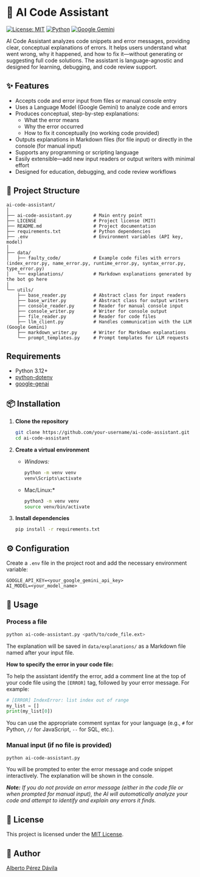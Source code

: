 # 🤖 AI Code Assistant

[![License: MIT](https://img.shields.io/badge/License-MIT-yellow.svg)](LICENSE) [![Python](https://img.shields.io/badge/Python-3.12-blue.svg)](https://www.python.org/) [![Google Gemini](https://img.shields.io/badge/Google%20Gemini-API-blue.svg)](https://ai.google.dev/)

AI Code Assistant analyzes code snippets and error messages, providing clear, conceptual explanations of errors. It helps users understand what went wrong, why it happened, and how to fix it—without generating or suggesting full code solutions. The assistant is language-agnostic and designed for learning, debugging, and code review support.

## ✨ Features
- Accepts code and error input from files or manual console entry
- Uses a Language Model (Google Gemini) to analyze code and errors
- Produces conceptual, step-by-step explanations:
	- What the error means
	- Why the error occurred
	- How to fix it conceptually (no working code provided)
- Outputs explanations in Markdown files (for file input) or directly in the console (for manual input)
- Supports any programming or scripting language
- Easily extensible—add new input readers or output writers with minimal effort
- Designed for education, debugging, and code review workflows

## 📂 Project Structure

```
ai-code-assistant/
│
├── ai-code-assistant.py        # Main entry point
├── LICENSE                		# Project license (MIT)
├── README.md              		# Project documentation
├── requirements.txt       		# Python dependencies
├── .env                   		# Environment variables (API key, model)
│
├── data/
│   ├── faulty_code/            # Example code files with errors (index_error.py, name_error.py, runtime_error.py, syntax_error.py, type_error.py)
│   └── explanations/           # Markdown explanations generated by the bot go here
│
└── utils/
	├── base_reader.py          # Abstract class for input readers
	├── base_writer.py          # Abstract class for output writers
	├── console_reader.py       # Reader for manual console input
	├── console_writer.py       # Writer for console output
	├── file_reader.py          # Reader for code files
	├── llm_client.py           # Handles communication with the LLM (Google Gemini)
	├── markdown_writer.py      # Writer for Markdown explanations
	└── prompt_templates.py     # Prompt templates for LLM requests
```

## Requirements

- Python 3.12+
- [python-dotenv](https://pypi.org/project/python-dotenv/)
- [google-genai](https://pypi.org/project/google-genai/)

## 📦 Installation

1. **Clone the repository**
	```bash
	git clone https://github.com/your-username/ai-code-assistant.git
	cd ai-code-assistant
	```

2. **Create a virtual environment**
	- *Windows:*
	  ```bash
	  python -m venv venv
	  venv\Scripts\activate
	  ```
	- Mac/Linux:*
	  ```bash
	  python3 -m venv venv
	  source venv/bin/activate
	  ```

3. **Install dependencies**
	```bash
	pip install -r requirements.txt
	```

## ⚙️ Configuration

Create a `.env` file in the project root and add the necessary environment variable:

```env
GOOGLE_API_KEY=<your_google_gemini_api_key>
AI_MODEL=<your_model_name>
```

## 🚀 Usage

### Process a file

```bash
python ai-code-assistant.py <path/to/code_file.ext>
```

The explanation will be saved in `data/explanations/` as a Markdown file named after your input file.

**How to specify the error in your code file:**

To help the assistant identify the error, add a comment line at the top of your code file using the `[ERROR]` tag, followed by your error message. For example:

```python
# [ERROR] IndexError: list index out of range
my_list = []
print(my_list[0])
```

You can use the appropriate comment syntax for your language (e.g., `#` for Python, `//` for JavaScript, `--` for SQL, etc.).

### Manual input (if no file is provided)

```bash
python ai-code-assistant.py
```

You will be prompted to enter the error message and code snippet interactively. The explanation will be shown in the console.

***Note:**
If you do not provide an error message (either in the code file or when prompted for manual input), the AI will automatically analyze your code and attempt to identify and explain any errors it finds.*

## 📜 License

This project is licensed under the [MIT License](LICENSE).

## 👤 Author

[Alberto Pérez Dávila](https://github.com/albertopd)
